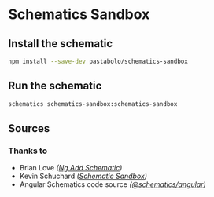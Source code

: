 # Schematics Sandbox

## Install the schematic

```bash
npm install --save-dev pastabolo/schematics-sandbox
```

## Run the schematic

```bash
schematics schematics-sandbox:schematics-sandbox
```

## Sources

### Thanks to

- Brian Love _([Ng Add Schematic](https://brianflove.com/2018/12/15/ng-add-schematic/))_
- Kevin Schuchard _([Schematic Sandbox](https://www.kevinschuchard.com/blog/2018-11-20-schematic-sandbox/))_
- Angular Schematics code source _([@schematics/angular](https://github.com/angular/angular-cli/tree/master/packages/schematics/angular))_
